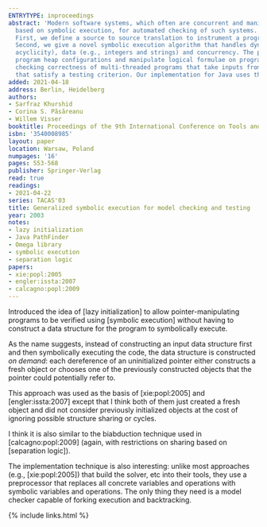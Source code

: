 ```yaml
---
ENTRYTYPE: inproceedings
abstract: 'Modern software systems, which often are concurrent and manipulate complex data structures must be extremely reliable. We present a novel framework
  based on symbolic execution, for automated checking of such systems. We provide a two-fold generalization of traditional symbolic execution based approaches.
  First, we define a source to source translation to instrument a program, which enables standard model checkers to perform symbolic execution of the program.
  Second, we give a novel symbolic execution algorithm that handles dynamically allocated structures (e.g., lists and trees), method preconditions (e.g.,
  acyclicity), data (e.g., integers and strings) and concurrency. The program instrumentation enables a model checker to automatically explore different
  program heap configurations and manipulate logical formulae on program data (using a decision procedure). We illustrate two applications of our framework:
  checking correctness of multi-threaded programs that take inputs from unbounded domains with complex structure and generation of non-isomorphic test inputs
  that satisfy a testing criterion. Our implementation for Java uses the Java PathFinder model checker.'
added: 2021-04-18
address: Berlin, Heidelberg
authors:
- Sarfraz Khurshid
- Corina S. Păsăreanu
- Willem Visser
booktitle: Proceedings of the 9th International Conference on Tools and Algorithms for the Construction and Analysis of Systems
isbn: '3540008985'
layout: paper
location: Warsaw, Poland
numpages: '16'
pages: 553-568
publisher: Springer-Verlag
read: true
readings:
- 2021-04-22
series: TACAS'03
title: Generalized symbolic execution for model checking and testing
year: 2003
notes:
- lazy initialization
- Java PathFinder
- Omega library
- symbolic execution
- separation logic
papers:
- xie:popl:2005
- engler:issta:2007
- calcagno:popl:2009
---
```


Introduced the idea of [lazy initialization] to allow pointer-manipulating programs to be
verified using [symbolic execution] without having to construct a data structure for the program to
symbolically execute.

As the name suggests, instead of constructing an input data structure first and then symbolically
executing the code, the data structure is constructed *on demand*: each dereference of an uninitialized pointer
either constructs a fresh object or chooses one of the previously constructed objects that the pointer
could potentially refer to.

This approach was used as the basis of [xie:popl:2005] and [engler:issta:2007] except that I think
both of them just created a fresh object and did not consider previously initialized objects
at the cost of ignoring possible structure sharing or cycles.

I think it is also similar to the biabduction technique used in [calcagno:popl:2009] (again, with restrictions on sharing
based on [separation logic]).

The implementation technique is also interesting: unlike most approaches (e.g.,
[xie:popl:2005]) that build the solver, etc into their tools, they use a
preprocessor that replaces all concrete variables and operations with symbolic
variables and operations. The only thing they need is a model checker capable
of forking execution and backtracking.

{% include links.html %}
